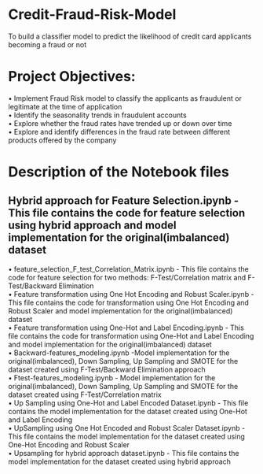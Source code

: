 # Credit-Fraud-Risk-Model
To build a classifier model to predict the likelihood of credit card applicants becoming a fraud or not 

# Project Objectives:
•	Implement Fraud Risk model to classify the applicants as fraudulent or legitimate at the time of application <br>
•	Identify the seasonality trends in fraudulent accounts <br>
•	Explore whether the fraud rates have trended up or down over time <br>
•	Explore and identify differences in the fraud rate between different products offered by the company <br>

# Description of the Notebook files
 ## Hybrid approach for Feature Selection.ipynb - This file contains the code for feature selection using hybrid approach and model implementation for the original(imbalanced) dataset<br>
•	feature_selection_F_test_Correlation_Matrix.ipynb - This file contains the code for feature selection for two methods: F-Test/Correlation matrix and F-Test/Backward Elimination <br>
•	Feature transformation using One Hot Encoding and Robust Scaler.ipynb - This file contains the code for transformation using One Hot Encoding and Robust Scaler and model implementation for the original(imbalanced) dataset<br>
•	Feature transformation using One-Hot and Label Encoding.ipynb - This file contains the code for transformation using One-Hot and Label Encoding and model implementation for the original(imbalanced) dataset<br>
•	Backward-features_modeling.ipynb -Model implementation for the original(imbalanced), Down Sampling, Up Sampling and SMOTE for the dataset created using F-Test/Backward Elimination approach<br>
•	Ftest-features_modeling.ipynb - Model implementation for the original(imbalanced), Down Sampling, Up Sampling and SMOTE for the dataset created using F-Test/Correlation matrix<br>
•	Up Sampling using One-Hot and Label Encoded Dataset.ipynb - This file contains the model implementation for the dataset created using One-Hot and Label Encoding<br>
•	UpSampling using One Hot Encoded and Robust Scaler Dataset.ipynb - This file contains the model implementation for the dataset created using One-Hot Encoding and Robust Scaler<br>
•	Upsampling for hybrid approach dataset.ipynb - This file contains the model implementation for the dataset created using hybrid approach<br>
